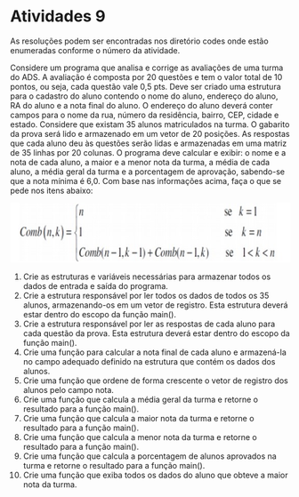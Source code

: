 <h1>Atividades 9 </h1>

<p> As resoluções podem ser encontradas nos diretório codes onde estão enumeradas conforme o número da atividade. </p>

<p>Considere um programa que analisa e corrige as avaliações de uma turma do ADS. A avaliação é composta por 20
questões e tem o valor total de 10 pontos, ou seja, cada questão vale 0,5 pts.
Deve ser criado uma estrutura para o cadastro do aluno contendo o nome do aluno, endereço do aluno, RA do aluno e
a nota final do aluno. O endereço do aluno deverá conter campos para o nome da rua, número da residência, bairro,
CEP, cidade e estado. Considere que existam 35 alunos matriculados na turma.
O gabarito da prova será lido e armazenado em um vetor de 20 posições.
As respostas que cada aluno deu às questões serão lidas e armazenadas em uma matriz de 35 linhas por 20 colunas.
O programa deve calcular e exibir: o nome e a nota de cada aluno, a maior e a menor nota da turma, a média de cada
aluno, a média geral da turma e a porcentagem de aprovação, sabendo-se que a nota mínima é 6,0.
Com base nas informações acima, faça o que se pede nos itens abaixo:</p>

![alt text](https://github.com/souza10v/Exercicios-em-C/blob/main/activities7/images/07.jpg)


<ol>
<li>Crie as estruturas e variáveis necessárias para armazenar todos os dados de entrada e saída do programa.</li>
<li>Crie a estrutura responsável por ler todos os dados de todos os 35 alunos, armazenando-os em um vetor de registro.
Esta estrutura deverá estar dentro do escopo da função main().</li>
<li>Crie a estrutura responsável por ler as respostas de cada aluno para cada questão da prova. Esta estrutura deverá estar
dentro do escopo da função main().</li>
<li>Crie uma função para calcular a nota final de cada aluno e armazená-la no campo adequado definido na estrutura que
contém os dados dos alunos.</li>
<li>Crie uma função que ordene de forma crescente o vetor de registro dos alunos pelo campo nota.</li>
<li>Crie uma função que calcula a média geral da turma e retorne o resultado para a função main().</li>
<li>Crie uma função que calcula a maior nota da turma e retorne o resultado para a função main().</li>
<li>Crie uma função que calcula a menor nota da turma e retorne o resultado para a função main().</li>
<li>Crie uma função que calcula a porcentagem de alunos aprovados na turma e retorne o resultado para a função main().</li>
<li>Crie uma função que exiba todos os dados do aluno que obteve a maior nota da turma.</li>
</ol>
